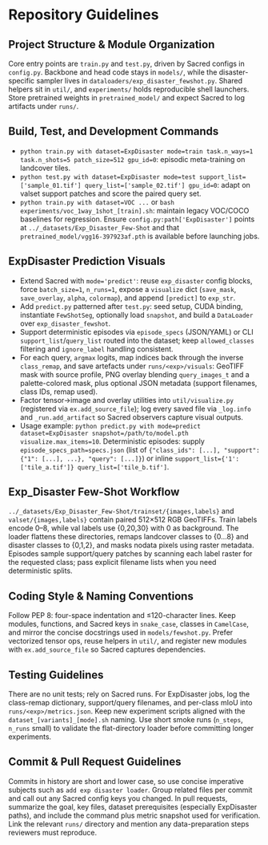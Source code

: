 # Repository Guidelines

## Project Structure & Module Organization
Core entry points are `train.py` and `test.py`, driven by Sacred configs in `config.py`. Backbone and head code stays in `models/`, while the disaster-specific sampler lives in `dataloaders/exp_disaster_fewshot.py`. Shared helpers sit in `util/`, and `experiments/` holds reproducible shell launchers. Store pretrained weights in `pretrained_model/` and expect Sacred to log artifacts under `runs/`.

## Build, Test, and Development Commands
- `python train.py with dataset=ExpDisaster mode=train task.n_ways=1 task.n_shots=5 patch_size=512 gpu_id=0`: episodic meta-training on landcover tiles.
- `python test.py with dataset=ExpDisaster mode=test support_list=['sample_01.tif'] query_list=['sample_02.tif'] gpu_id=0`: adapt on valset support patches and score the paired query set.
- `python train.py with dataset=VOC ...` or `bash experiments/voc_1way_1shot_[train].sh`: maintain legacy VOC/COCO baselines for regression.
Ensure `config.py:path['ExpDisaster']` points at `../_datasets/Exp_Disaster_Few-Shot` and that `pretrained_model/vgg16-397923af.pth` is available before launching jobs.

## ExpDisaster Prediction Visuals
- Extend Sacred with `mode='predict'`: reuse `exp_disaster` config blocks, force `batch_size=1`, `n_runs=1`, expose a `visualize` dict (`save_mask`, `save_overlay`, `alpha`, `colormap`), and append `[predict]` to `exp_str`.
- Add `predict.py` patterned after `test.py`: seed setup, CUDA binding, instantiate `FewShotSeg`, optionally load `snapshot`, and build a `DataLoader` over `exp_disaster_fewshot`.
- Support deterministic episodes via `episode_specs` (JSON/YAML) or CLI `support_list`/`query_list` routed into the dataset; keep `allowed_classes` filtering and `ignore_label` handling consistent.
- For each query, `argmax` logits, map indices back through the inverse `class_remap`, and save artefacts under `runs/<exp>/visuals`: GeoTIFF mask with source profile, PNG overlay blending `query_images_t` and a palette-colored mask, plus optional JSON metadata (support filenames, class IDs, remap used).
- Factor tensor→image and overlay utilities into `util/visualize.py` (registered via `ex.add_source_file`); log every saved file via `_log.info` and `_run.add_artifact` so Sacred observers capture visual outputs.
- Usage example: `python predict.py with mode=predict dataset=ExpDisaster snapshot=/path/to/model.pth visualize.max_items=10`. Deterministic episodes: supply `episode_specs_path=specs.json` (list of `{"class_ids": [...], "support": {"1": [...], ...}, "query": [...]}`) or inline `support_list={'1': ['tile_a.tif']} query_list=['tile_b.tif']`.

## Exp_Disaster Few-Shot Workflow
`../_datasets/Exp_Disaster_Few-Shot/trainset/{images,labels}` and `valset/{images,labels}` contain paired 512×512 RGB GeoTIFFs. Train labels encode 0–8, while val labels use {0,20,30} with 0 as background. The loader flattens these directories, remaps landcover classes to {0…8} and disaster classes to {0,1,2}, and masks nodata pixels using raster metadata. Episodes sample support/query patches by scanning each label raster for the requested class; pass explicit filename lists when you need deterministic splits.

## Coding Style & Naming Conventions
Follow PEP 8: four-space indentation and ≤120-character lines. Keep modules, functions, and Sacred keys in `snake_case`, classes in `CamelCase`, and mirror the concise docstrings used in `models/fewshot.py`. Prefer vectorized tensor ops, reuse helpers in `util/`, and register new modules with `ex.add_source_file` so Sacred captures dependencies.

## Testing Guidelines
There are no unit tests; rely on Sacred runs. For ExpDisaster jobs, log the class-remap dictionary, support/query filenames, and per-class mIoU into `runs/<exp>/metrics.json`. Keep new experiment scripts aligned with the `dataset_[variants]_[mode].sh` naming. Use short smoke runs (`n_steps`, `n_runs` small) to validate the flat-directory loader before committing longer experiments.

## Commit & Pull Request Guidelines
Commits in history are short and lower case, so use concise imperative subjects such as `add exp disaster loader`. Group related files per commit and call out any Sacred config keys you changed. In pull requests, summarize the goal, key files, dataset prerequisites (especially ExpDisaster paths), and include the command plus metric snapshot used for verification. Link the relevant `runs/` directory and mention any data-preparation steps reviewers must reproduce.
